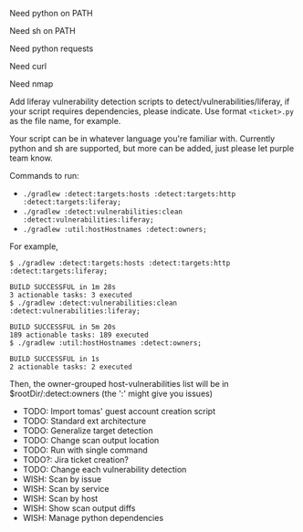 Need python on PATH

Need sh on PATH

Need python requests

Need curl

Need nmap

Add liferay vulnerability detection scripts to detect/vulnerabilities/liferay, if your script requires dependencies, please indicate.  Use format `<ticket>.py` as the file name, for example.

Your script can be in whatever language you're familiar with.  Currently python and sh are supported, but more can be added, just please let purple team know.

Commands to run:
* `./gradlew :detect:targets:hosts :detect:targets:http :detect:targets:liferay;`
* `./gradlew :detect:vulnerabilities:clean :detect:vulnerabilities:liferay;`
* `./gradlew :util:hostHostnames :detect:owners;`

For example,
```
$ ./gradlew :detect:targets:hosts :detect:targets:http :detect:targets:liferay;

BUILD SUCCESSFUL in 1m 28s
3 actionable tasks: 3 executed
$ ./gradlew :detect:vulnerabilities:clean :detect:vulnerabilities:liferay;

BUILD SUCCESSFUL in 5m 20s
189 actionable tasks: 189 executed
$ ./gradlew :util:hostHostnames :detect:owners;

BUILD SUCCESSFUL in 1s
2 actionable tasks: 2 executed
```

Then, the owner-grouped host-vulnerabilities list will be in $rootDir/:detect:owners (the ':' might give you issues)

* TODO: Import tomas' guest account creation script
* TODO: Standard ext architecture
* TODO: Generalize target detection
* TODO: Change scan output location
* TODO: Run with single command
* TODO?: Jira ticket creation?
* TODO: Change each vulnerability detection
* WISH: Scan by issue
* WISH: Scan by service
* WISH: Scan by host
* WISH: Show scan output diffs
* WISH: Manage python dependencies